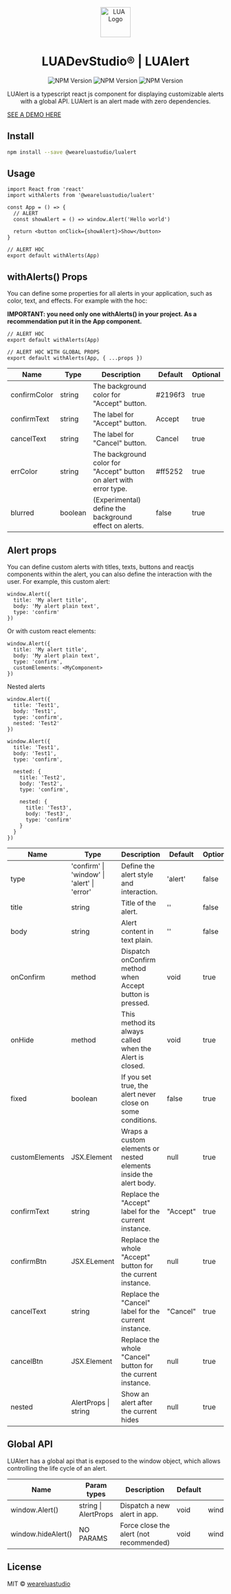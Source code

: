 <div align="center">
<img src='https://blog.wearelua.com/images/icons/icon-logo-512px.png' title='LUA Logo' height='70' />
<h1>LUADevStudio® | LUAlert</h1>
<img src='https://img.shields.io/npm/v/@weareluastudio/lualert?style=for-the-badge' title='NPM Version'/>

<img src='https://img.shields.io/badge/LUABuild-component-green?style=for-the-badge' title='NPM Version'/>

<img src='https://img.shields.io/badge/PoweredBy-LUADevStudio-blue?style=for-the-badge' title='NPM Version'/>

<p>
LUAlert is a typescript react js component for displaying customizable alerts with a global API. LUAlert is an alert made with zero dependencies.</p>
</div>

[SEE A DEMO HERE](https://codesandbox.io/s/elastic-swartz-qslk5?fontsize=14&hidenavigation=1&theme=dark)

## Install

```bash
npm install --save @weareluastudio/lualert
```

## Usage

```tsx
import React from 'react'
import withAlerts from '@weareluastudio/lualert'

const App = () => {
  // ALERT
  const showAlert = () => window.Alert('Hello world')

  return <button onClick={showAlert}>Show</button>
}

// ALERT HOC
export default withAlerts(App)
```

## withAlerts() Props

You can define some properties for all alerts in your application, such as color, text, and effects. For example with the hoc:

**IMPORTANT: you need only one withAlerts() in your project. As a recommendation put it in the App component.**

```tsx
// ALERT HOC
export default withAlerts(App)
```

```tsx
// ALERT HOC WITH GLOBAL PROPS
export default withAlerts(App, { ...props })
```

| Name         | Type    | Description                                                        | Default | Optional |
| ------------ | ------- | ------------------------------------------------------------------ | ------- | -------- |
| confirmColor | string  | The background color for "Accept" button.                          | #2196f3 | true     |
| confirmText  | string  | The label for "Accept" button.                                     | Accept  | true     |
| cancelText   | string  | The label for "Cancel" button.                                     | Cancel  | true     |
| errColor     | string  | The background color for "Accept" button on alert with error type. | #ff5252 | true     |
| blurred      | boolean | (Experimental) define the background effect on alerts.             | false   | true     |

## Alert props

You can define custom alerts with titles, texts, buttons and reactjs components within the alert, you can also define the interaction with the user. For example, this custom alert:

```tsx
window.Alert({
  title: 'My alert title',
  body: 'My alert plain text',
  type: 'confirm'
})
```

Or with custom react elements:

```tsx
window.Alert({
  title: 'My alert title',
  body: 'My alert plain text',
  type: 'confirm',
  customElements: <MyComponent>
})
```

Nested alerts

```tsx
window.Alert({
  title: 'Test1',
  body: 'Test1',
  type: 'confirm',
  nested: 'Test2'
})
```

```tsx
window.Alert({
  title: 'Test1',
  body: 'Test1',
  type: 'confirm',

  nested: {
    title: 'Test2',
    body: 'Test2',
    type: 'confirm',

    nested: {
      title: 'Test3',
      body: 'Test3',
      type: 'confirm'
    }
  }
})
```

| Name           | Type                                        | Description                                                       | Default  | Optional |
| -------------- | ------------------------------------------- | ----------------------------------------------------------------- | -------- | -------- |
| type           | 'confirm' \| 'window' \| 'alert' \| 'error' | Define the alert style and interaction.                           | 'alert'  | false    |
| title          | string                                      | Title of the alert.                                               | ''       | false    |
| body           | string                                      | Alert content in text plain.                                      | ''       | false    |
| onConfirm      | method                                      | Dispatch onConfirm method when Accept button is pressed.          | void     | true     |
| onHide         | method                                      | This method its always called when the Alert is closed.           | void     | true     |
| fixed          | boolean                                     | If you set true, the alert never close on some conditions.        | false    | true     |
| customElements | JSX.Element                                 | Wraps a custom elements or nested elements inside the alert body. | null     | true     |
| confirmText    | string                                      | Replace the "Accept" label for the current instance.              | "Accept" | true     |
| confirmBtn     | JSX.ELement                                 | Replace the whole "Accept" button for the current instance.       | null     | true     |
| cancelText     | string                                      | Replace the "Cancel" label for the current instance.              | "Cancel" | true     |
| cancelBtn      | JSX.Element                                 | Replace the whole "Cancel" button for the current instance.       | null     | true     |
| nested         | AlertProps \| string                        | Show an alert after the current hides                             | null     | true     |

## Global API

LUAlert has a global api that is exposed to the window object, which allows controlling the life cycle of an alert.

| Name               | Param types          | Description                             | Default | Example               |
| ------------------ | -------------------- | --------------------------------------- | ------- | --------------------- |
| window.Alert()     | string \| AlertProps | Dispatch a new alert in app.            | void    | window.Alert('Hello') |
| window.hideAlert() | NO PARAMS            | Force close the alert (not recommended) | void    | window.hideAlert()    |

## License

MIT © [weareluastudio](https://github.com/weareluastudio)
